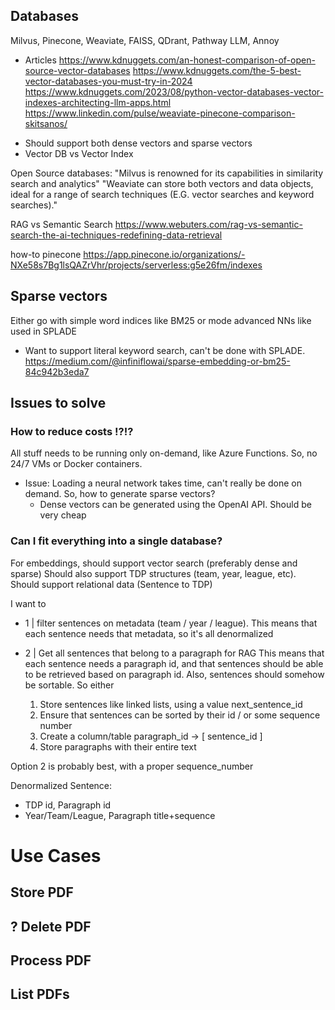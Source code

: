 ## Databases

Milvus, Pinecone, Weaviate, FAISS, QDrant, Pathway LLM, Annoy


- Articles
https://www.kdnuggets.com/an-honest-comparison-of-open-source-vector-databases
https://www.kdnuggets.com/the-5-best-vector-databases-you-must-try-in-2024
https://www.kdnuggets.com/2023/08/python-vector-databases-vector-indexes-architecting-llm-apps.html
https://www.linkedin.com/pulse/weaviate-pinecone-comparison-skitsanos/

* Should support both dense vectors and sparse vectors
* Vector DB vs Vector Index

Open Source databases:
"Milvus is renowned for its capabilities in similarity search and analytics"
"Weaviate can store both vectors and data objects, ideal for a range of search techniques (E.G. vector searches and keyword searches)."

RAG vs Semantic Search https://www.webuters.com/rag-vs-semantic-search-the-ai-techniques-redefining-data-retrieval

how-to pinecone https://app.pinecone.io/organizations/-NXe58s7Bg1lsQAZrVhr/projects/serverless:g5e26fm/indexes

## Sparse vectors
Either go with simple word indices like BM25 or mode advanced NNs like used in SPLADE
- Want to support literal keyword search, can't be done with SPLADE. 
https://medium.com/@infiniflowai/sparse-embedding-or-bm25-84c942b3eda7

## Issues to solve
### How to reduce costs !?!?

All stuff needs to be running only on-demand, like Azure Functions. So, no 24/7 VMs or Docker containers.
* Issue: Loading a neural network takes time, can't really be done on demand. So, how to generate sparse vectors?
    * Dense vectors can be generated using the OpenAI API. Should be very cheap

### Can I fit everything into a single database?
For embeddings, should support vector search (preferably dense and sparse)
Should also support TDP structures (team, year, league, etc).
Should support relational data (Sentence to TDP)

I want to 
- 1 | filter sentences on metadata (team / year / league).
This means that each sentence needs that metadata, so it's all denormalized

- 2 | Get all sentences that belong to a paragraph for RAG
This means that each sentence needs a paragraph id, and that sentences should be able to be retrieved based on paragraph id. Also, sentences should somehow be sortable. So either
  1. Store sentences like linked lists, using a value next_sentence_id
  2. Ensure that sentences can be sorted by their id / or some sequence number
  3. Create a column/table paragraph_id -> [ sentence_id ]
  4. Store paragraphs with their entire text

Option 2 is probably best, with a proper sequence_number

Denormalized Sentence:
  - TDP id, Paragraph id
  - Year/Team/League, Paragraph title+sequence

# Use Cases
## Store PDF
## ? Delete PDF
## Process PDF
## List PDFs